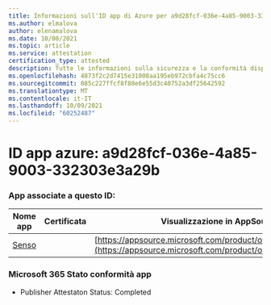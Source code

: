 ```yaml
---
title: Informazioni sull'ID app di Azure per a9d28fcf-036e-4a85-9003-332303e3a29b
ms.author: elmalova
author: elenamalova
ms.date: 10/08/2021
ms.topic: article
ms.service: attestation
certification_type: attested
description: Tutte le informazioni sulla sicurezza e la conformità disponibili per a9d28fcf-036e-4a85-9003-332303e3a29b.
ms.openlocfilehash: 4873f2c2d7415e31008aa195eb972cbfa4c75cc6
ms.sourcegitcommit: 085c227ffcf8f88e6e55d3c40752a3df25642592
ms.translationtype: MT
ms.contentlocale: it-IT
ms.lasthandoff: 10/09/2021
ms.locfileid: "60252487"
---
```

# <a name="azure-app-id-a9d28fcf-036e-4a85-9003-332303e3a29b"></a>ID app azure: a9d28fcf-036e-4a85-9003-332303e3a29b


### <a name="apps-associated-with-this-id"></a>App associate a questo ID:
| **Nome app** | **Certificata** | **Visualizzazione in AppSource** |
|--------------|---------------|-----------------------|
| [Senso](https://docs.microsoft.com/microsoft-365-app-certification/forward/WA200002571) |  | [https://appsource.microsoft.com/product/office/WA200002571](https://appsource.microsoft.com/product/office/WA200002571) |

### <a name="microsoft-365-app-compliance-status"></a>Microsoft 365 Stato conformità app
- Publisher Attestaton Status: Completed
